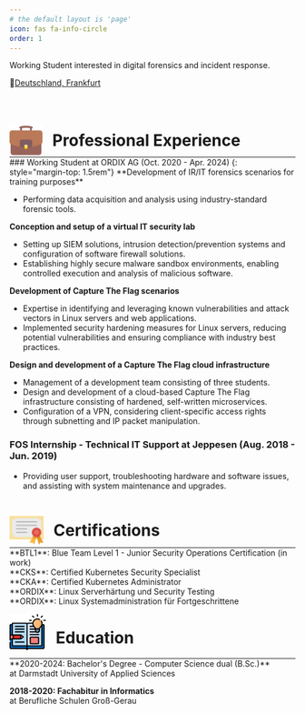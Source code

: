 ```yaml
---
# the default layout is 'page'
icon: fas fa-info-circle
order: 1
---
```

Working Student interested in digital forensics and incident response.

📌[Deutschland, Frankfurt](https://goo.gl/maps/vb971rN6Ncbx8Fkc6)

<!-- Professional Experience -->
<div style="display: flex; align-items: center; margin-top: 4rem; margin-bottom: 0;">
  <img src="/assets/img/about-work.png" alt="edu" style="height: 58px;">
  <h1 style="margin-left: 1.1rem; margin-top: 0; margin-bottom: 0;">Professional Experience</h1>
</div>
<hr style="margin: 0;">
### Working Student at ORDIX AG (Oct. 2020 - Apr. 2024)
{: style="margin-top: 1.5rem"}
**Development of IR/IT forensics scenarios for training purposes**

- Performing data acquisition and analysis using industry-standard forensic tools.


**Conception and setup of a virtual IT security lab**

- Setting up SIEM solutions, intrusion detection/prevention systems and configuration of software firewall solutions.
- Establishing highly secure malware sandbox environments, enabling controlled execution and analysis of malicious software.

**Development of Capture The Flag scenarios**

- Expertise in identifying and leveraging known vulnerabilities and attack vectors in Linux servers and web applications.
- Implemented security hardening measures for Linux servers, reducing potential vulnerabilities and ensuring compliance with industry best practices.

**Design and development of a Capture The Flag cloud infrastructure**

- Management of a development team consisting of three students.
- Design and development of a cloud-based Capture The Flag infrastructure consisting of hardened, self-written microservices.
- Configuration of a VPN, considering client-specific access rights through subnetting and IP packet manipulation.


### FOS Internship - Technical IT Support at Jeppesen (Aug. 2018 - Jun. 2019)
- Providing user support, troubleshooting hardware and software issues, and assisting with system maintenance and upgrades.
&nbsp;
&nbsp;

<!-- Certifications -->
<div style="display: flex; align-items: center; margin-top: 2.5rem; margin-bottom: 0;">
  <img src="/assets/img/about-diploma.png" alt="edu" style="height: 60px;">
  <h1 style="margin-left: 1.1rem; margin-top: 0; margin-bottom: 0;" credit="Certificate icons created by photo3idea_studio - Flaticon">Certifications</h1>
</div>
<hr style="margin: 0;">
**BTL1**: Blue Team Level 1 - Junior Security Operations Certification (in work)<br>
**CKS**: Certified Kubernetes Security Specialist<br>
**CKA**: Certified Kubernetes Administrator<br>
**ORDIX**: Linux Serverhärtung und Security Testing<br>
**ORDIX**: Linux Systemadministration für Fortgeschrittene

<!-- Education -->
<div style="display: flex; align-items: center;">
  <img src="/assets/img/about-study.png" alt="edu" style="height: 64px;">
  <h1 style="margin-left: 1.1rem">Education</h1>
</div>
<hr style="margin: 0;">
**2020-2024: Bachelor's Degree - Computer Science dual (B.Sc.)**<br>
at Darmstadt University of Applied Sciences

**2018-2020: Fachabitur in Informatics**<br>
at Berufliche Schulen Groß-Gerau
